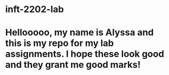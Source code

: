 # inft-2202-lab

# Hellooooo, my name is Alyssa and this is my repo for my lab assignments. I hope these look good and they grant me good marks!

